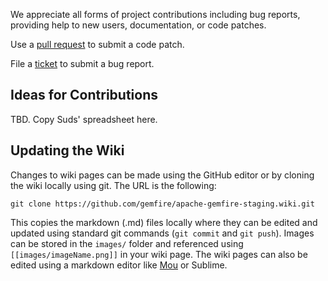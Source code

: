 We appreciate all forms of project contributions including bug reports, providing help to new users, documentation, or code patches.

Use a [pull request](https://help.github.com/articles/using-pull-requests/) to submit a code patch.

File a [ticket](https://github.com/gemfire/apache-gemfire-staging/issues/new) to submit a bug report.

## Ideas for Contributions

TBD. Copy Suds' spreadsheet here.

## Updating the Wiki

Changes to wiki pages can be made using the GitHub editor or by cloning the wiki locally using git.  The URL is the following:

    git clone https://github.com/gemfire/apache-gemfire-staging.wiki.git

This copies the markdown (.md) files locally where they can be edited and updated using standard git commands (`git commit` and `git push`).  Images can be stored in the `images/` folder and referenced using `[[images/imageName.png]]` in your wiki page.  The wiki pages can also be edited using a markdown editor like [Mou](http://25.io/mou/) or Sublime.
